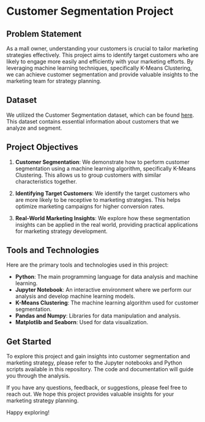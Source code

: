 # Customer Segmentation Project

## Problem Statement

As a mall owner, understanding your customers is crucial to tailor marketing strategies effectively. This project aims to identify target customers who are likely to engage more easily and efficiently with your marketing efforts. By leveraging machine learning techniques, specifically K-Means Clustering, we can achieve customer segmentation and provide valuable insights to the marketing team for strategy planning.

## Dataset

We utilized the Customer Segmentation dataset, which can be found [here](https://www.kaggle.com/datasets/vjchoudhary7/customer-segmentation-tutorial-in-python). This dataset contains essential information about customers that we analyze and segment.

## Project Objectives

1. **Customer Segmentation**: We demonstrate how to perform customer segmentation using a machine learning algorithm, specifically K-Means Clustering. This allows us to group customers with similar characteristics together.

2. **Identifying Target Customers**: We identify the target customers who are more likely to be receptive to marketing strategies. This helps optimize marketing campaigns for higher conversion rates.

3. **Real-World Marketing Insights**: We explore how these segmentation insights can be applied in the real world, providing practical applications for marketing strategy development.

## Tools and Technologies

Here are the primary tools and technologies used in this project:

- **Python**: The main programming language for data analysis and machine learning.
- **Jupyter Notebook**: An interactive environment where we perform our analysis and develop machine learning models.
- **K-Means Clustering**: The machine learning algorithm used for customer segmentation.
- **Pandas and Numpy**: Libraries for data manipulation and analysis.
- **Matplotlib and Seaborn**: Used for data visualization.

## Get Started

To explore this project and gain insights into customer segmentation and marketing strategy, please refer to the Jupyter notebooks and Python scripts available in this repository. The code and documentation will guide you through the analysis.

If you have any questions, feedback, or suggestions, please feel free to reach out. We hope this project provides valuable insights for your marketing strategy planning.

Happy exploring!
